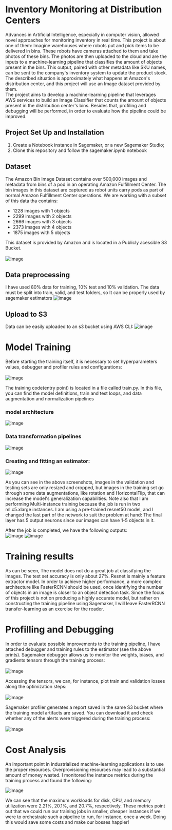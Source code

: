 # Inventory Monitoring at Distribution Centers

Advances in Artificial Intelligence, especially in computer vision, allowed novel approaches for monitoring inventory in real time. This project is about one of them: Imagine  warehouses where robots put and pick items to be delivered in bins. These robots have cameras attached to them and take photos of these bins. The photos are then uploaded to the cloud and are the inputs to a machine-learning pipeline that classifies the amount of objects present in the bins. This output, paired with other metadata like SKU names, can be sent to the company's inventory system to update the product stock. The described situation is approximately what happens at Amazon's distribution center, and this project will use an Image dataset provided by them.
<br>
The project aims to develop a machine-learning pipeline that leverages AWS services to build an Image Classifier that counts the amount of objects present in the distribution center's bins. Besides that,  profiling and debugging will be performed, in order to evaluate how the pipeline could be improved.

## Project Set Up and Installation
1. Create a Notebook instance in Sagemaker, or a new Sagemaker Studio;
2. Clone this repository and follow the sagemaker.ipynb notebook

## Dataset
The Amazon Bin Image Dataset contains over 500,000 images and metadata from bins of a pod in an operating Amazon Fulfillment Center. The bin images in this dataset are captured as robot units carry pods as part of normal Amazon Fulfillment Center operations.
We are working with a subset of this data tha contains:
- 1228 images with 1 objects
- 2299 images with 2 objects
- 2666 images with 3 objects
- 2373 images with 4 objects
- 1875 images with 5 objects

This dataset is provided by Amazon and is located in a Publicly acessible S3 Bucket.<br><br>
![image](https://github.com/hualcosa/AWS-Machine-Learning-Engineer-NanoDegree-Capstome/assets/46836901/bc4a83aa-7600-4235-b5d8-1f8fb6c93394)

## Data preprocessing
I have used 80% data for training, 10% test and 10% validation. The data must be split into train, valid, and test folders, so It can be properly used by sagemaker estimators
![image](https://github.com/hualcosa/AWS-Machine-Learning-Engineer-NanoDegree-Capstome/assets/46836901/b3d68bdf-ba7b-45d8-9376-0b292ea4585b)

## Upload to S3
Data can be easily uploaded to an s3 bucket using AWS CLI: 
![image](https://github.com/hualcosa/AWS-Machine-Learning-Engineer-NanoDegree-Capstome/assets/46836901/70490e1e-95a0-45d0-8d0a-8d8d2da2236c)

# Model Training
Before starting the training itself, it is necessary to set hyperparameters values, debugger and profiler rules and configurations:
<br><br>
![image](https://github.com/hualcosa/AWS-Machine-Learning-Engineer-NanoDegree-Capstome/assets/46836901/fe870474-9949-4f63-8e42-aee99587933c)

The training code(entry point) is located in a file called train.py. In this file, you can find the model definitions, train and test loops, and data augmentation and normalization pipelines

### model architecture
![image](https://github.com/hualcosa/AWS-Machine-Learning-Engineer-NanoDegree-Capstome/assets/46836901/dfc5f99b-a636-4cf9-8ec9-74d8a78212a1)

### Data transformation pipelines
![image](https://github.com/hualcosa/AWS-Machine-Learning-Engineer-NanoDegree-Capstome/assets/46836901/b7aab12e-bd2b-49a6-b8a6-90a7dedf434d)

### Creating and fitting an estimator:

![image](https://github.com/hualcosa/AWS-Machine-Learning-Engineer-NanoDegree-Capstome/assets/46836901/7c6b98f8-dc95-4812-96ef-f849bacf0c1f)

As you can see in the above screenshots, images in the validation and testing sets are only resized and cropped, but images in the training set go through some data augmentations, like rotation and HorizontalFlip, that can increase the model's generalization capabilities. Note also that I am performing Multi-instance training because the job is run in two ml.c5.xlarge instances. I am using a pre-trained resnet50 model, and I changed the last part of the network to suit the problem at hand: The final layer has 5 output neurons since our images can have 1-5 objects in it.<br>

After the job is completed, we have the following outputs:
<br>
![image](https://github.com/hualcosa/AWS-Machine-Learning-Engineer-NanoDegree-Capstome/assets/46836901/e79ca133-1bea-43c2-a15e-55d7a2ea34f1)
![image](https://github.com/hualcosa/AWS-Machine-Learning-Engineer-NanoDegree-Capstome/assets/46836901/bf806506-87de-4964-a139-d33c6e4de398)

# Training results
As can be seen, The model does not do a great job at classifying the images. The test set accuracy is only about 27%. Resnet is mainly a feature extractor model. In order to achieve higher performance, a more complex architecture like FasterRCNN should be used, once identifying the number of objects in an image is closer to an object detection task. Since the focus of this project is not on producing a highly accurate model, but rather on constructing the training pipeline using Sagemaker, I will leave FasterRCNN transfer-learning as an exercise for the reader. 

# Profilling and Debugging
In order to evaluate possible improvements to the training pipeline, I have attached debugger and training rules to the estimator (see the above prints).
Sagemaker debugger allows us to monitor the weights, biases, and gradients tensors through the training process:
<br><br>
![image](https://github.com/hualcosa/AWS-Machine-Learning-Engineer-NanoDegree-Capstome/assets/46836901/f091c21b-d71f-4a44-8bd0-c8071c9cc556)

Accessing the tensors, we can, for instance, plot train and validation losses along the optimization steps:
<br><br>
![image](https://github.com/hualcosa/AWS-Machine-Learning-Engineer-NanoDegree-Capstome/assets/46836901/a2372020-4410-4af2-ad69-1c70381a6f00)

Sagemaker profiler generates a report  saved in the same S3 bucket where the training model artifacts are saved. You can download it 
and check whether any of the alerts were triggered during the training process:
<br><br>
![image](https://github.com/hualcosa/AWS-Machine-Learning-Engineer-NanoDegree-Capstome/assets/46836901/5b0bb317-e54a-484b-b7a0-0fb26e98b4ad)

# Cost Analysis
An important point in industrialized machine-learning applications is to use the proper resources. Overprovisioning resources may lead to a substantial amount of money wasted. I monitored the instance metrics during the training process and found the following:

![image](https://github.com/hualcosa/AWS-Machine-Learning-Engineer-NanoDegree-Capstome/assets/46836901/a22e5dd3-4441-434b-893c-fc9d6ed8fd2b)

We can see that the maximum workloads for disk, CPU, and memory utilization were 2.21%, 20.1%, and 20.7%, respectively. These metrics point out that we could run our training jobs in smaller, cheaper instances if we were to orchestrate such a pipeline to run, for instance, once a week. Doing this would save some costs and make our bosses happier!
